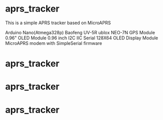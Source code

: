 # aprs_tracker

This is a simple APRS tracker based on MicroAPRS

Arduino Nano(Atmega328p)
Baofeng UV-5R
ublox NEO-7N GPS Module
0.96" OLED Module 0.96 inch I2C IIC Serial 128X64 OLED Display Module
MicroAPRS modem with SimpleSerial firmware

# aprs_tracker
# aprs_tracker
# aprs_tracker
